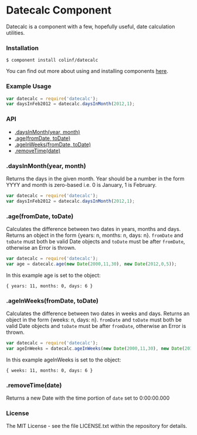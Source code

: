 # Datecalc Component #
  Datecalc is a component with a few, hopefully useful, date calculation utilities.

### Installation ###
```
$ component install colinf/datecalc
```
  You can find out more about using and installing components [here](https://github.com/component/component).

### Example Usage ###
```js
var datecalc = require('datecalc');
var daysInFeb2012 = datecalc.daysInMonth(2012,1);
```

### API ###
  - [.daysInMonth(year, month)](#daysinmonthyear-month)
  - [.age(fromDate, toDate)](#agefromdate-todate)
  - [.ageInWeeks(fromDate, toDate)](#ageinweeksfromdate-todate)
  - [.removeTime(date)](#removetimedate)

### .daysInMonth(year, month)
Returns the days in the given month. Year should be a number in the form YYYY and month is zero-based i.e. 0 is January, 1 is February.
```js
var datecalc = require('datecalc');
var daysInFeb2012 = datecalc.daysInMonth(2012,1);
```

### .age(fromDate, toDate)
Calculates the difference between two dates in years, months and days. Returns an object in the form {years: n, months: n, days: n}. `fromDate` and `toDate` must both be valid Date objects and `toDate` must be after `fromDate`, otherwise an Error is thrown.
```js
var datecalc = require('datecalc');
var age = datecalc.age(new Date(2000,11,30), new Date(2012,0,5));
```
In this example age is set to the object:
```
{ years: 11, months: 0, days: 6 }
```

### .ageInWeeks(fromDate, toDate)
Calculates the difference between two dates in weeks and days. Returns an object in the form {weeks: n, days: n}. `fromDate` and `toDate` must both be valid Date objects and `toDate` must be after `fromDate`, otherwise an Error is thrown.
```js
var datecalc = require('datecalc');
var ageInWeeks = datecalc.ageInWeeks(new Date(2000,11,30), new Date(2012,11,1));
```
In this example ageInWeeks is set to the object:
```
{ weeks: 11, months: 0, days: 6 }
```

### .removeTime(date)
Returns a new Date with the time portion of `date` set to 0:00:00.000 

### License ###
  The MIT License - see the file LICENSE.txt within the repository for details.